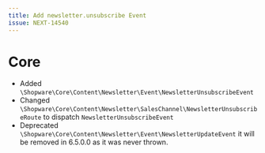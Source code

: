 ```yaml
---
title: Add newsletter.unsubscribe Event
issue: NEXT-14540
---
```

# Core
* Added `\Shopware\Core\Content\Newsletter\Event\NewsletterUnsubscribeEvent`
* Changed `\Shopware\Core\Content\Newsletter\SalesChannel\NewsletterUnsubscribeRoute` to dispatch `NewsletterUnsubscribeEvent`
* Deprecated `\Shopware\Core\Content\Newsletter\Event\NewsletterUpdateEvent` it will be removed in 6.5.0.0 as it was never thrown.
